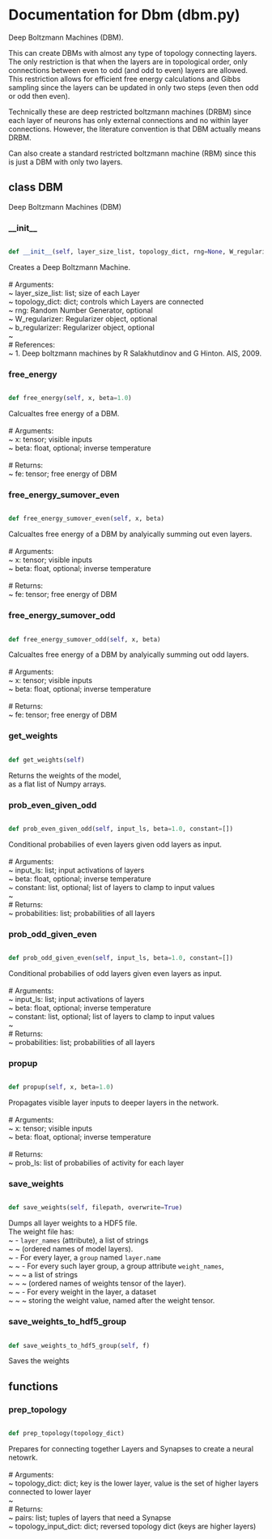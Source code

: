 # Documentation for Dbm (dbm.py)

Deep Boltzmann Machines (DBM).

This can create DBMs with almost any type of topology connecting layers.
The only restriction is that when the layers are in topological order, 
only connections between even to odd (and odd to even) layers are allowed.
This restriction allows for efficient free energy calculations and
Gibbs sampling since the layers can be updated in only two steps
(even then odd or odd then even).

Technically these are deep restricted boltzmann machines (DRBM) since each
layer of neurons has only external connections and no within layer connections.
However, the literature convention is that DBM actually means DRBM.

Can also create a standard restricted boltzmann machine (RBM) since this
is just a DBM with only two layers.


## class DBM
Deep Boltzmann Machines (DBM) 
### \_\_init\_\_
```py

def __init__(self, layer_size_list, topology_dict, rng=None, W_regularizer=None, b_regularizer=None)

```



Creates a Deep Boltzmann Machine.<br /><br /># Arguments:<br /> ~ layer_size_list: list; size of each Layer<br /> ~ topology_dict: dict; controls which Layers are connected<br /> ~ rng: Random Number Generator, optional<br /> ~ W_regularizer: Regularizer object, optional<br /> ~ b_regularizer: Regularizer object, optional<br /> ~ <br /># References:<br /> ~ 1. Deep boltzmann machines by R Salakhutdinov and G Hinton. AIS, 2009.


### free\_energy
```py

def free_energy(self, x, beta=1.0)

```



Calcualtes free energy of a DBM.<br /><br /># Arguments:<br /> ~ x: tensor; visible inputs<br /> ~ beta: float, optional; inverse temperature<br /><br /># Returns:<br /> ~ fe: tensor; free energy of DBM


### free\_energy\_sumover\_even
```py

def free_energy_sumover_even(self, x, beta)

```



Calcualtes free energy of a DBM by analyically summing out even layers.<br /><br /># Arguments:<br /> ~ x: tensor; visible inputs<br /> ~ beta: float, optional; inverse temperature<br /><br /># Returns:<br /> ~ fe: tensor; free energy of DBM


### free\_energy\_sumover\_odd
```py

def free_energy_sumover_odd(self, x, beta)

```



Calcualtes free energy of a DBM by analyically summing out odd layers.<br /><br /># Arguments:<br /> ~ x: tensor; visible inputs<br /> ~ beta: float, optional; inverse temperature<br /><br /># Returns:<br /> ~ fe: tensor; free energy of DBM


### get\_weights
```py

def get_weights(self)

```



Returns the weights of the model,<br />as a flat list of Numpy arrays.


### prob\_even\_given\_odd
```py

def prob_even_given_odd(self, input_ls, beta=1.0, constant=[])

```



Conditional probabilies of even layers given odd layers as input.<br /><br /># Arguments:<br /> ~ input_ls: list; input activations of layers<br /> ~ beta: float, optional; inverse temperature<br /> ~ constant: list, optional; list of layers to clamp to input values<br /> ~ <br /># Returns:<br /> ~ probabilities: list; probabilities of all layers


### prob\_odd\_given\_even
```py

def prob_odd_given_even(self, input_ls, beta=1.0, constant=[])

```



Conditional probabilies of odd layers given even layers as input.<br /><br /># Arguments:<br /> ~ input_ls: list; input activations of layers<br /> ~ beta: float, optional; inverse temperature<br /> ~ constant: list, optional; list of layers to clamp to input values<br /> ~ <br /># Returns:<br /> ~ probabilities: list; probabilities of all layers


### propup
```py

def propup(self, x, beta=1.0)

```



Propagates visible layer inputs to deeper layers in the network.<br /><br /># Arguments:<br /> ~ x: tensor; visible inputs<br /> ~ beta: float, optional; inverse temperature<br /><br /># Returns:<br /> ~ prob_ls: list of probabilies of activity for each layer


### save\_weights
```py

def save_weights(self, filepath, overwrite=True)

```



Dumps all layer weights to a HDF5 file.<br />The weight file has:<br /> ~ - `layer_names` (attribute), a list of strings<br /> ~  ~ (ordered names of model layers).<br /> ~ - For every layer, a `group` named `layer.name`<br /> ~  ~ - For every such layer group, a group attribute `weight_names`,<br /> ~  ~  ~ a list of strings<br /> ~  ~  ~ (ordered names of weights tensor of the layer).<br /> ~  ~ - For every weight in the layer, a dataset<br /> ~  ~  ~ storing the weight value, named after the weight tensor.


### save\_weights\_to\_hdf5\_group
```py

def save_weights_to_hdf5_group(self, f)

```



Saves the weights 




## functions

### prep\_topology
```py

def prep_topology(topology_dict)

```



Prepares for connecting together Layers and Synapses to create a neural netowrk.<br /><br /># Arguments:<br /> ~ topology_dict: dict; key is the lower layer, value is the set of higher layers connected to lower layer <br /> ~ <br /># Returns:<br /> ~ pairs: list; tuples of layers that need a Synapse<br /> ~ topology_input_dict: dict; reversed topology dict (keys are higher layers)

